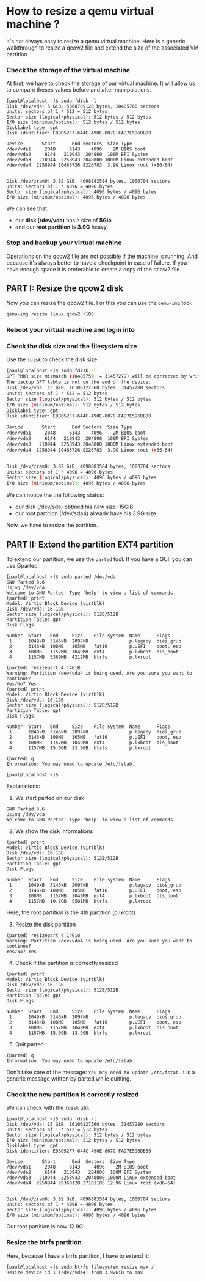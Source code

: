 # How to resize a qemu virtual machine ?

It's not always easy to resize a qemu virtual machine. Here is a generic walkthrough to resize a qcow2 file and extend the size of the associated VM partition.

### Check the storage of the virtual machine

At first, we have to check the storage of our virtual machine. It will allow us to compare theses values before and after manipulations.
```
[paul@localhost ~]$ sudo fdisk -l
Disk /dev/vda: 5 GiB, 5368709120 bytes, 10485760 sectors
Units: sectors of 1 * 512 = 512 bytes
Sector size (logical/physical): 512 bytes / 512 bytes
I/O size (minimum/optimal): 512 bytes / 512 bytes
Disklabel type: gpt
Disk identifier: EDB052F7-644C-490E-807C-FAD7E596DB80

Device       Start      End Sectors  Size Type
/dev/vda1     2048     6143    4096    2M BIOS boot
/dev/vda2     6144   210943  204800  100M EFI System
/dev/vda3   210944  2258943 2048000 1000M Linux extended boot
/dev/vda4  2258944 10485726 8226783  3.9G Linux root (x86-64)


Disk /dev/zram0: 3.82 GiB, 4098883584 bytes, 1000704 sectors
Units: sectors of 1 * 4096 = 4096 bytes
Sector size (logical/physical): 4096 bytes / 4096 bytes
I/O size (minimum/optimal): 4096 bytes / 4096 bytes
```

We can see that:
- our **disk (/dev/vda)** has a size of **5Gio**
- and our **root partition** is **3.9G** heavy.

### Stop and backup your virtual machine

Operations on the qcow2 file are not possible if the machine is running, 
And because it's always better to have a checkpoint in case of failure. If you have enough space it is preferable to create a copy of the qcow2 file.

## PART I: Resize the qcow2 disk

Now you can resize the qcow2 file. For this you can use the `qemu-img` tool.

```sh
qemu-img resize linux.qcow2 +10G
```

### Reboot your virtual machine and login into

### Check the disk size and the filesystem size

Use the `fdisk` to check the disk size:
```sh
[paul@localhost ~]$ sudo fdisk -l
GPT PMBR size mismatch (10485759 != 31457279) will be corrected by write.
The backup GPT table is not on the end of the device.
Disk /dev/vda: 15 GiB, 16106127360 bytes, 31457280 sectors
Units: sectors of 1 * 512 = 512 bytes
Sector size (logical/physical): 512 bytes / 512 bytes
I/O size (minimum/optimal): 512 bytes / 512 bytes
Disklabel type: gpt
Disk identifier: EDB052F7-644C-490E-807C-FAD7E596DB80

Device       Start      End Sectors  Size Type
/dev/vda1     2048     6143    4096    2M BIOS boot
/dev/vda2     6144   210943  204800  100M EFI System
/dev/vda3   210944  2258943 2048000 1000M Linux extended boot
/dev/vda4  2258944 10485726 8226783  3.9G Linux root (x86-64)


Disk /dev/zram0: 3.82 GiB, 4098883584 bytes, 1000704 sectors
Units: sectors of 1 * 4096 = 4096 bytes
Sector size (logical/physical): 4096 bytes / 4096 bytes
I/O size (minimum/optimal): 4096 bytes / 4096 bytes
```

We can notice the the following status:
- our disk (/dev/sda) obtined his new size: 15GiB
- our root partition (/dev/sda4) already have his 3.9G size.

Now, we have to resize the partition.

## PART II: Extend the partition EXT4 partition

To extend our partition, we use the `parted` tool. If you have a GUI, you can use Gparted.

```
[paul@localhost ~]$ sudo parted /dev/vda
GNU Parted 3.6
Using /dev/vda
Welcome to GNU Parted! Type 'help' to view a list of commands.
(parted) print                                                            
Model: Virtio Block Device (virtblk)
Disk /dev/vda: 16.1GB
Sector size (logical/physical): 512B/512B
Partition Table: gpt
Disk Flags: 

Number  Start   End     Size    File system  Name      Flags
 1      1049kB  3146kB  2097kB               p.legacy  bios_grub
 2      3146kB  108MB   105MB   fat16        p.UEFI    boot, esp
 3      108MB   1157MB  1049MB  ext4         p.lxboot  bls_boot
 4      1157MB  5369MB  4212MB  btrfs        p.lxroot

(parted) resizepart 4 14GiB
Warning: Partition /dev/vda4 is being used. Are you sure you want to continue?
Yes/No? Yes                                                               
(parted) print
Model: Virtio Block Device (virtblk)
Disk /dev/vda: 16.1GB
Sector size (logical/physical): 512B/512B
Partition Table: gpt
Disk Flags: 

Number  Start   End     Size    File system  Name      Flags
 1      1049kB  3146kB  2097kB               p.legacy  bios_grub
 2      3146kB  108MB   105MB   fat16        p.UEFI    boot, esp
 3      108MB   1157MB  1049MB  ext4         p.lxboot  bls_boot
 4      1157MB  15.0GB  13.9GB  btrfs        p.lxroot

(parted) q                                                                
Information: You may need to update /etc/fstab.

[paul@localhost ~]$                                                       
```

Explanations:

1. We start parted on our disk

```[paul@localhost ~]$ sudo parted /dev/vda
GNU Parted 3.6
Using /dev/vda
Welcome to GNU Parted! Type 'help' to view a list of commands.
```

2. We show the disk informations

```
(parted) print
Model: Virtio Block Device (virtblk)
Disk /dev/vda: 16.1GB
Sector size (logical/physical): 512B/512B
Partition Table: gpt
Disk Flags: 

Number  Start   End     Size    File system  Name      Flags
 1      1049kB  3146kB  2097kB               p.legacy  bios_grub
 2      3146kB  108MB   105MB   fat16        p.UEFI    boot, esp
 3      108MB   1157MB  1049MB  ext4         p.lxboot  bls_boot
 4      1157MB  10.7GB  9581MB  btrfs        p.lxroot
```

Here, the root partition is the 4th partition (p.lxroot)

3. Resize the disk partition

```
(parted) resizepart 4 14Gio                                               
Warning: Partition /dev/vda4 is being used. Are you sure you want to continue?
Yes/No? Yes                                                               
```

4. Check if the partition is correctly resized

```
(parted) print
Model: Virtio Block Device (virtblk)
Disk /dev/vda: 16.1GB
Sector size (logical/physical): 512B/512B
Partition Table: gpt
Disk Flags: 

Number  Start   End     Size    File system  Name      Flags
 1      1049kB  3146kB  2097kB               p.legacy  bios_grub
 2      3146kB  108MB   105MB   fat16        p.UEFI    boot, esp
 3      108MB   1157MB  1049MB  ext4         p.lxboot  bls_boot
 4      1157MB  15.0GB  13.9GB  btrfs        p.lxroot
```

5. Quit parted

```
(parted) q                                                                
Information: You may need to update /etc/fstab.
```

Don't take care of the message: `You may need to update /etc/fstab`. It is a generic message written by parted while quitting. 

### Check the new partition is correctly resized

We can check with the `fdisk` util:

```
[paul@localhost ~]$ sudo fdisk -l 
Disk /dev/vda: 15 GiB, 16106127360 bytes, 31457280 sectors
Units: sectors of 1 * 512 = 512 bytes
Sector size (logical/physical): 512 bytes / 512 bytes
I/O size (minimum/optimal): 512 bytes / 512 bytes
Disklabel type: gpt
Disk identifier: EDB052F7-644C-490E-807C-FAD7E596DB80

Device       Start      End  Sectors  Size Type
/dev/vda1     2048     6143     4096    2M BIOS boot
/dev/vda2     6144   210943   204800  100M EFI System
/dev/vda3   210944  2258943  2048000 1000M Linux extended boot
/dev/vda4  2258944 29360128 27101185 12.9G Linux root (x86-64)


Disk /dev/zram0: 3.82 GiB, 4098883584 bytes, 1000704 sectors
Units: sectors of 1 * 4096 = 4096 bytes
Sector size (logical/physical): 4096 bytes / 4096 bytes
I/O size (minimum/optimal): 4096 bytes / 4096 bytes
```

Our root partition is now 12.9G!

### Resize the btrfs partition

Here, because I have a btrfs partition, I have to extend it:

```
[paul@localhost ~]$ sudo btrfs filesystem resize max /
Resize device id 1 (/dev/vda4) from 3.92GiB to max
```
